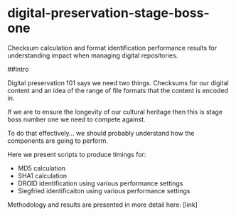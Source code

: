# digital-preservation-stage-boss-one

Checksum calculation and format identification performance results for understanding impact when
managing digital repositories. 

##Intro

Digital preservation 101 says we need two things. Checksums for our digital content and an idea of 
the range of file formats that the content is encoded in. 

If we are to ensure the longevity of our cultural heritage then this is stage boss number one we 
need to compete against. 

To do that effectively... we should probably understand how the components are going to perform. 

Here we present scripts to produce timings for:

- MD5 calculation
- SHA1 calculation
- DROID identification using various performance settings
- Siegfried identificaiton using various performance settings 

Methodology and results are presented in more detail here: [link]